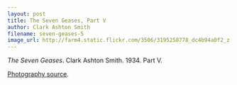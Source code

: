```yaml
---
layout: post
title: The Seven Geases, Part V
author: Clark Ashton Smith
filename: seven-geases-5
image_url: http://farm4.static.flickr.com/3506/3195258778_dc4b94a0f2_z.jpg
---
```


_The Seven Geases_.  Clark Ashton Smith.  1934.  Part V.

[Photography source](http://www.flickr.com/photos/simon_cousins/3195258778/).